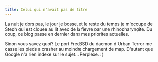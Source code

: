 ```yaml
---
title: Celui qui n'avait pas de titre
---
```


La nuit je dors pas, le jour je bosse, et le reste du temps je m'occupe de
Steph qui est clouee au lit avec de la fievre par une rhinopharyngite. Du
coup, ce blog passe en dernier dans mes priorites actuelles.

Sinon vous savez quoi? Le port FreeBSD du daemon d'Urban Terror me casse les
pieds a crasher au moindre chargement de map. D'autant que Google n'a rien
indexe sur le sujet... Perplexe. :(

